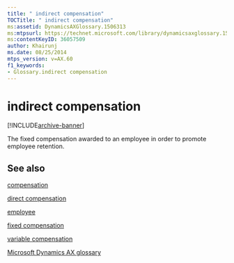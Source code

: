 ```yaml
---
title: " indirect compensation"
TOCTitle: " indirect compensation"
ms:assetid: DynamicsAXGlossary.1506313
ms:mtpsurl: https://technet.microsoft.com/library/dynamicsaxglossary.1506313(v=AX.60)
ms:contentKeyID: 36057509
author: Khairunj
ms.date: 08/25/2014
mtps_version: v=AX.60
f1_keywords:
- Glossary.indirect compensation
---
```


# indirect compensation


[!INCLUDE[archive-banner](includes/archive-banner.md)]

The fixed compensation awarded to an employee in order to promote employee retention.

## See also

[compensation](compensation.md)

[direct compensation](direct-compensation.md)

[employee](employee.md)

[fixed compensation](fixed-compensation.md)

[variable compensation](variable-compensation.md)

[Microsoft Dynamics AX glossary](glossary/microsoft-dynamics-ax-glossary.md)

  


